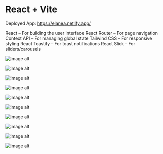 # React + Vite
Deployed App: https://elanea.netlify.app/

React – For building the user interface
React Router – For page navigation
Context API – For managing global state
Tailwind CSS – For responsive styling
React Toastify – For toast notifications
React Slick – For sliders/carousels

![image alt](https://github.com/AbdullayevaFatma/elanea/blob/f6e7984aef9cd1b618e43ba674cd4bb6ff5149d3/elanea_home_1.png)

![image alt](https://github.com/AbdullayevaFatma/elanea/blob/f6e7984aef9cd1b618e43ba674cd4bb6ff5149d3/elanea_popup.png)

![image alt](https://github.com/AbdullayevaFatma/elanea/blob/f6e7984aef9cd1b618e43ba674cd4bb6ff5149d3/elanea_home_2.png)

![image alt](https://github.com/AbdullayevaFatma/elanea/blob/f6e7984aef9cd1b618e43ba674cd4bb6ff5149d3/elanea_home_3.png)

![image alt](https://github.com/AbdullayevaFatma/elanea/blob/f6e7984aef9cd1b618e43ba674cd4bb6ff5149d3/elanea_products.png)

![image alt](https://github.com/AbdullayevaFatma/elanea/blob/f6e7984aef9cd1b618e43ba674cd4bb6ff5149d3/elanea_product_detail.png)

![image alt](https://github.com/AbdullayevaFatma/elanea/blob/f6e7984aef9cd1b618e43ba674cd4bb6ff5149d3/elanea_about_1.png)

![image alt](https://github.com/AbdullayevaFatma/elanea/blob/f6e7984aef9cd1b618e43ba674cd4bb6ff5149d3/elanea_about.png)

![image alt](https://github.com/AbdullayevaFatma/elanea/blob/f6e7984aef9cd1b618e43ba674cd4bb6ff5149d3/elanea_favorites.png)

![image alt](https://github.com/AbdullayevaFatma/elanea/blob/f6e7984aef9cd1b618e43ba674cd4bb6ff5149d3/elanea_cart.png)

